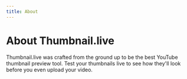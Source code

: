 ```yaml
---
title: About
---
```


# About Thumbnail.live

Thumbnail.live was crafted from the ground up to be the best YouTube thumbnail preview tool. Test your thumbnails live to see how they'll look before you even upload your video.